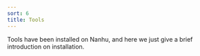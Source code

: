 ```yaml
---
sort: 6
title: Tools 
---
```


Tools have been installed on Nanhu, and here we just give a brief introduction on installation.
